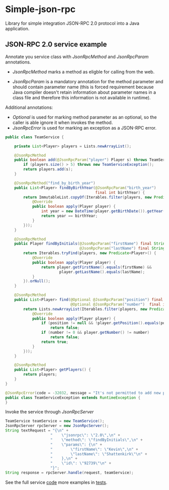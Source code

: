 Simple-json-rpc
===================

Library for simple integration JSON-RPC 2.0 protocol into a Java application.

## JSON-RPC 2.0 service example

Annotate you service class with *JsonRpcMethod* and *JsonRpcParam* annotations.

* *JsonRpcMethod* marks a method as eligble for calling from the web.

* *JsonRpcParam* is a mandatory annotation for the method parameter and should contain parameter name (this is forced requirement because Java compiler doesn't retain information about parameter names in a class file and therefore this information is not available in runtime).

Additional annotations:

* *Optional* is used for marking method parameter as an optional, so the caller is able ignore it when invokes the method. 
* *JsonRpcError* is used for marking an exception as a JSON-RPC error.

```java
public class TeamService {

    private List<Player> players = Lists.newArrayList();

    @JsonRpcMethod
    public boolean add(@JsonRpcParam("player") Player s) throws TeamServiceException {
        if (players.size() > 5) throws new TeamServiceException();
        return players.add(s);
    }

    @JsonRpcMethod("find_by_birth_year")
    public List<Player> findByBirthYear(@JsonRpcParam("birth_year") 
                                        final int birthYear) {
        return ImmutableList.copyOf(Iterables.filter(players, new Predicate<Player>() {
            @Override
            public boolean apply(Player player) {
                int year = new DateTime(player.getBirthDate()).getYear();
                return year == birthYear;
            }
        }));
    }

    @JsonRpcMethod
    public Player findByInitials(@JsonRpcParam("firstName") final String firstName,
                                 @JsonRpcParam("lastName") final String lastName) {
        return Iterables.tryFind(players, new Predicate<Player>() {
            @Override
            public boolean apply(Player player) {
                return player.getFirstName().equals(firstName) &&
                        player.getLastName().equals(lastName);
            }
        }).orNull();
    }

    @JsonRpcMethod
    public List<Player> find(@Optional @JsonRpcParam("position") final Position position,
                             @Optional @JsonRpcParam("number")  final int number) {
        return Lists.newArrayList(Iterables.filter(players, new Predicate<Player>() {
            @Override
            public boolean apply(Player player) {
                if (position != null && !player.getPosition().equals(position)) 
                    return false;
                if (number != 0 && player.getNumber() != number) 
                    return false;
                return true;
            }
        }));
    }

    @JsonRpcMethod
    public List<Player> getPlayers() {
        return players;
    }
}    

@JsonRpcError(code = -32032, message = "It's not permitted to add new players")
public class TeamServiceException extends RuntimeException {
}
```

Invoke the service through *JsonRpcServer*

```java
TeamService teamService = new TeamService();
JsonRpcServer rpcServer = new JsonRpcServer();
String textRequest = "{\n" +
                    "    \"jsonrpc\": \"2.0\",\n" +
                    "    \"method\": \"findByInitials\",\n" +
                    "    \"params\": {\n" +
                    "        \"firstName\": \"Kevin\",\n" +
                    "        \"lastName\": \"Shattenkirk\"\n" +
                    "    },\n" +
                    "    \"id\": \"92739\"\n" +
                    "}";
String response = rpcServer.handle(request, teamService);
```

See the full service [code](https://github.com/arteam/simple-json-rpc/blob/master/src/test/java/com/github/arteam/json/rpc/simple/service/TeamService.java) more examples in [tests](https://github.com/arteam/simple-json-rpc/tree/master/src/test/java/com/github/arteam/json/rpc/simple).
